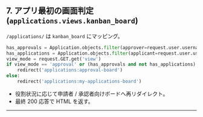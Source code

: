 ## 7. アプリ最初の画面判定 (`applications.views.kanban_board`)

`/applications/` は `kanban_board` にマッピング。

```python
has_approvals = Application.objects.filter(approver=request.user.username).exists()
has_applications = Application.objects.filter(applicant=request.user.username).exists()
view_mode = request.GET.get('view')
if view_mode == 'approval' or (has_approvals and not has_applications):
	redirect('applications:approval-board')
else:
	redirect('applications:my-applications-board')
```

- 役割状況に応じて申請者 / 承認者向けボードへ再リダイレクト。
- 最終 200 応答で HTML を返す。

---
